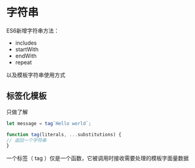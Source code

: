 # 字符串

ES6新增字符串方法：

- includes
- startWith
- endWith
- repeat

以及模板字符串使用方式

## 标签化模板

只做了解

```js
let message = tag`Hello world`;
```

```js
function tag(literals, ...substitutions) {
// 返回一个字符串
}
```

一个标签（ tag ）仅是一个函数，它被调用时接收需要处理的模板字面量数据
